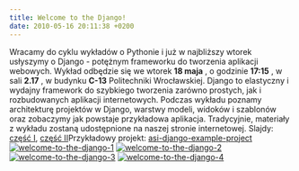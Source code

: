 ```yaml
---
title: Welcome to the Django!
date: 2010-05-16 20:11:38 +0200
---
```

Wracamy do cyklu wykładów o Pythonie i już w najbliższy wtorek usłyszymy o Django - potężnym frameworku do tworzenia aplikacji webowych. Wykład odbędzie się we wtorek **18 maja** , o godzinie **17:15** , w sali **2.17** , w budynku **C-13** Politechniki Wrocławskiej. Django to elastyczny i wydajny framework do szybkiego tworzenia zarówno prostych, jak i rozbudowanych aplikacji internetowych. Podczas wykładu poznamy architekturę projektów w Django, warstwy modeli, widoków i szablonów oraz zobaczymy jak powstaje przykładowa aplikacja. Tradycyjnie, materiały z wykładu zostaną udostępnione na naszej stronie internetowej. Slajdy: [część I](http://prezi.com/qea1_wnjb6em/welcome-to-the-django/), [część II](http://www.asi.pwr.wroc.pl/wp-content/uploads/2010/05/welcome-to-the-django.pdf)Przykładowy projekt: [asi-django-example-project](http://github.com/yashke/asi-django-example-project)[![](http://www.asi.pwr.wroc.pl/wp-content/uploads/2010/05/IMG_3365-150x150.jpg "welcome-to-the-django-1")](http://www.asi.pwr.wroc.pl/wp-content/uploads/2010/05/IMG_3365.jpg) [![](http://www.asi.pwr.wroc.pl/wp-content/uploads/2010/05/IMG_3369-150x150.jpg "welcome-to-the-django-2")](http://www.asi.pwr.wroc.pl/wp-content/uploads/2010/05/IMG_3369.jpg)[![](http://www.asi.pwr.wroc.pl/wp-content/uploads/2010/05/IMG_3370-150x150.jpg "welcome-to-the-django-3")](http://www.asi.pwr.wroc.pl/wp-content/uploads/2010/05/IMG_3370.jpg) [![](http://www.asi.pwr.wroc.pl/wp-content/uploads/2010/05/IMG_3381-150x150.jpg "welcome-to-the-django-4")](http://www.asi.pwr.wroc.pl/wp-content/uploads/2010/05/IMG_3381.jpg)

